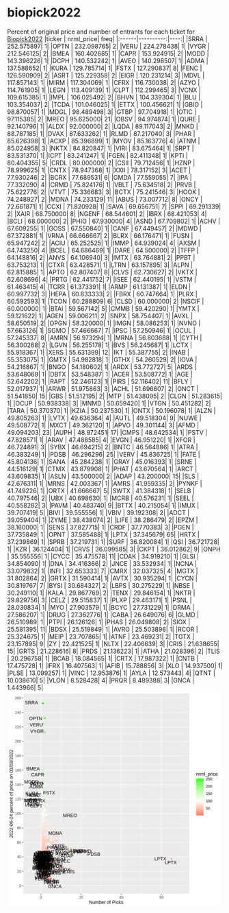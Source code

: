 # biopick2022
Percent of original price and number of entrants for each ticket for [Biopick2022](https://twitter.com/hashtag/Biopick2022)
|ticker | nrml_price| freq|
|:------|----------:|----:|
|SRRA   | 252.575897|    1|
|OPTN   | 232.098765|    2|
|VERU   | 224.278438|    1|
|VYGR   | 212.546125|    2|
|BMEA   | 160.402685|    1|
|CAPR   | 153.924915|    2|
|MODD   | 143.396226|    1|
|DCPH   | 140.532242|    1|
|AVEO   | 140.298507|    1|
|ADMA   | 137.588652|    1|
|KURA   | 129.785714|    1|
|FSTX   | 127.290837|    8|
|FENC   | 126.590909|    2|
|ASRT   | 125.229358|    2|
|EIGR   | 120.231214|    3|
|MDVL   | 117.857143|    1|
|MIRM   | 117.304069|    1|
|CFRX   | 116.730038|    2|
|AZYO   | 114.761905|    1|
|LEGN   | 113.409139|    1|
|CLPT   | 112.299465|    3|
|VCNX   | 109.615385|    1|
|IMPL   | 106.025492|    2|
|BHVN   | 104.339304|    1|
|BLU    | 103.354037|    2|
|TCDA   | 101.046025|    1|
|ETTX   | 100.456621|    1|
|GBIO   |  98.870057|    1|
|MDGL   |  98.489498|    3|
|GTBP   |  97.704918|    1|
|OTIC   |  97.115385|    2|
|MREO   |  95.625000|   21|
|OBSV   |  94.974874|    1|
|QURE   |  92.140796|    1|
|ALDX   |  92.000000|    2|
|LQDA   |  89.117043|    2|
|MNKD   |  88.787185|    1|
|DVAX   |  87.633262|    1|
|RLMD   |  87.217040|    3|
|PHAR   |  85.626398|    1|
|ACXP   |  85.396899|    1|
|MYOV   |  85.163776|    4|
|ATNM   |  85.024958|    3|
|NKTX   |  84.820847|    1|
|VIRI   |  83.675464|    1|
|SRPT   |  83.531370|    1|
|ICPT   |  83.241247|    1|
|FGEN   |  82.411348|    1|
|KPTI   |  80.404355|    5|
|CRDL   |  80.000000|    2|
|CSII   |  79.712456|    1|
|HZNP   |  78.999625|    1|
|CNTX   |  78.947368|    1|
|XXII   |  78.317152|    3|
|ACET   |  77.930246|    2|
|BCRX   |  77.689531|    6|
|GMDA   |  77.559055|    7|
|IPA    |  77.332090|    4|
|CRMD   |  75.824176|    1|
|VBLT   |  75.634518|    2|
|PRVB   |  75.622776|    2|
|VTVT   |  75.336683|    3|
|BCTX   |  75.241546|    3|
|HOOK   |  74.248927|    2|
|MDNA   |  74.233129|   11|
|ABUS   |  73.007712|    8|
|ONCY   |  72.661871|    1|
|CCXI   |  71.820928|    1|
|SAVA   |  69.656751|    7|
|SPPI   |  69.291339|    2|
|XAIR   |  68.750000|    8|
|NGENF  |  68.544601|    2|
|IBRX   |  68.421053|    4|
|BCLI   |  68.000000|    2|
|PHIO   |  67.930000|    4|
|ASND   |  67.709802|    1|
|ACHV   |  67.609255|    1|
|GOSS   |  67.550840|    1|
|CANF   |  67.449457|    2|
|MDWD   |  67.372881|    1|
|VRNA   |  66.666667|    2|
|BLRX   |  66.176471|    1|
|FUSN   |  65.947242|    2|
|ACIU   |  65.252525|    1|
|IMMP   |  64.939024|    4|
|AXSM   |  64.743250|    4|
|BCEL   |  64.686469|    1|
|DARE   |  64.500000|    2|
|TFFP   |  64.148816|    2|
|ANVS   |  64.106940|    3|
|IMTX   |  63.764881|    2|
|PPBT   |  63.753213|    1|
|CTXR   |  63.428571|    1|
|LTRN   |  63.157895|    3|
|ALPN   |  62.815885|    1|
|APTO   |  62.807407|    8|
|CLVS   |  62.730627|    2|
|VKTX   |  62.608696|    4|
|PRTG   |  62.441752|    7|
|ISEE   |  62.440195|    1|
|VSTM   |  61.463415|    4|
|TCRR   |  61.373391|    1|
|ARMP   |  61.131387|    1|
|ELDN   |  60.997732|    3|
|HEPA   |  60.833333|    2|
|FBRX   |  60.747664|    1|
|PLRX   |  60.592593|    1|
|TCON   |  60.288809|    6|
|CLSD   |  60.000000|    2|
|NSCIF  |  60.000000|    1|
|BTAI   |  59.567142|    5|
|CMMB   |  59.420290|    1|
|YMTX   |  59.121622|    1|
|AGEN   |  59.006211|    2|
|SNPX   |  58.754407|    1|
|AVXL   |  58.650519|    2|
|OPGN   |  58.320000|    1|
|IMGN   |  58.086253|    1|
|NVNO   |  57.663126|    1|
|SGMO   |  57.466667|    7|
|IPSC   |  57.250946|    1|
|OCUL   |  57.245337|    8|
|AMRN   |  56.973294|    1|
|MRNA   |  56.803688|    1|
|CYTH   |  56.300268|    2|
|LGVN   |  56.255178|    1|
|BVS    |  56.245687|    1|
|LCTX   |  55.918367|    1|
|XERS   |  55.631399|   12|
|IKT    |  55.387755|    2|
|INAB   |  55.353075|    1|
|GMTX   |  54.982818|    1|
|GTHX   |  54.260529|    2|
|IOVA   |  54.216867|    1|
|BNGO   |  54.180602|    1|
|ARDX   |  53.772727|    5|
|ARDS   |  53.648069|    1|
|DBTX   |  53.548387|    1|
|ACER   |  53.508772|    1|
|AGE    |  52.642202|    1|
|RAPT   |  52.246123|    1|
|PIRS   |  52.116402|   11|
|BFLY   |  52.017937|    1|
|ARWR   |  51.975863|    3|
|ACHL   |  51.696607|    2|
|ONCT   |  51.541850|   15|
|GBS    |  51.512195|    2|
|MTP    |  51.438095|    2|
|CLGN   |  51.283615|    1|
|OCUP   |  50.938338|    3|
|MNMD   |  50.659420|    1|
|VTGN   |  50.451282|    2|
|TARA   |  50.370370|    1|
|KZIA   |  50.237530|    1|
|ONTX   |  50.196078|    1|
|ALZN   |  49.805263|    1|
|LVTX   |  49.636364|    4|
|AUTL   |  49.518304|    9|
|NUWE   |  49.508772|    1|
|MXCT   |  49.362120|    1|
|APVO   |  49.301144|    3|
|AFMD   |  49.094203|   23|
|AUPH   |  48.972451|   17|
|CMPS   |  48.642534|    1|
|PSTV   |  47.828571|    1|
|ARAV   |  47.488585|    4|
|EVGN   |  46.951220|    1|
|XFOR   |  46.724891|    3|
|SYBX   |  46.694215|    2|
|BNTC   |  46.564886|    1|
|ATRA   |  46.383249|    1|
|PDSB   |  46.296296|   25|
|VERV   |  45.836725|    1|
|FATE   |  45.804136|    1|
|SANA   |  45.284238|    1|
|GRAY   |  45.016393|    1|
|SRNE   |  44.516129|    1|
|CTMX   |  43.879908|    1|
|PHAT   |  43.670564|    1|
|ARCT   |  43.609835|    1|
|ASLN   |  43.500000|    2|
|ADAP   |  43.200000|   15|
|SLS    |  42.676311|    1|
|MRNS   |  42.003367|    1|
|AMRS   |  41.959335|    2|
|PYNKF  |  41.749226|    1|
|ORTX   |  41.666667|    5|
|SWTX   |  41.384318|    1|
|SELB   |  40.797546|    2|
|UBX    |  40.698630|    1|
|MCRB   |  40.576231|    1|
|SEEL   |  40.558282|    3|
|PAVM   |  40.483740|    9|
|BTTX   |  40.215054|    1|
|IMUX   |  39.707419|    5|
|BIVI   |  39.555556|    1|
|VBIV   |  39.192308|    2|
|ADCT   |  39.059404|    1|
|ZYME   |  38.438074|    2|
|LIFE   |  38.286479|    2|
|EPZM   |  38.160000|    1|
|SENS   |  37.827715|    1|
|CRDF   |  37.770383|    3|
|PGEN   |  37.735849|    1|
|OPNT   |  37.585488|    1|
|LPTX   |  37.345679|   65|
|HRTX   |  37.239869|    1|
|SPRB   |  37.219731|    1|
|SURF   |  36.820084|    1|
|QSI    |  36.721728|    1|
|KZR    |  36.124404|    1|
|CRVS   |  36.099585|    3|
|CKPT   |  36.012862|    9|
|ONPH   |  35.555556|    1|
|CYCC   |  35.475578|   11|
|CDAK   |  34.919210|    1|
|GLSI   |  34.854090|    1|
|DNA    |  34.416366|    2|
|JNCE   |  33.532934|    1|
|NCNA   |  33.079832|    1|
|INFI   |  32.653333|    7|
|CMRX   |  32.037325|    4|
|MGTX   |  31.802864|    2|
|GRTX   |  31.590414|    1|
|AVTX   |  30.935294|    1|
|CYCN   |  30.819767|    7|
|BYSI   |  30.684327|    2|
|LBPS   |  30.275229|    1|
|NBSE   |  30.249110|    1|
|KALA   |  29.867769|    2|
|TENX   |  29.846154|    1|
|NKTR   |  29.829756|    3|
|CELZ   |  29.515837|    1|
|PLXP   |  29.463171|    1|
|PSNL   |  28.030834|    1|
|MYO    |  27.903579|    1|
|BCYC   |  27.731229|    1|
|DRMA   |  27.586207|    1|
|DRUG   |  27.362776|    1|
|CABA   |  26.649076|    6|
|GLMD   |  26.510989|    1|
|PTPI   |  26.126126|    1|
|PHAS   |  26.049808|    2|
|SIOX   |  25.581395|   11|
|BDSX   |  25.519849|    1|
|AVRO   |  25.503896|    1|
|RCOR   |  25.324675|    1|
|MEIP   |  23.707865|    1|
|ATNF   |  23.469231|    2|
|TGTX   |  23.157895|    9|
|ZY     |  22.421525|    1|
|NLTX   |  22.406639|    3|
|CRIS   |  21.638655|   15|
|GRTS   |  21.228616|    8|
|PRDS   |  21.136223|    1|
|ATHA   |  21.028396|    2|
|TLIS   |  20.296758|    1|
|BCAB   |  18.084565|    1|
|CRTX   |  17.987322|    1|
|CNTB   |  17.475728|    1|
|IFRX   |  16.407563|    1|
|AFIB   |  15.788856|    3|
|XLO    |  14.937500|    1|
|PLSE   |  13.099257|    1|
|VINC   |  12.953876|    1|
|AYLA   |  12.573443|    4|
|QTNT   |  10.038610|    5|
|VLON   |   8.528428|    4|
|PRQR   |   8.489388|    3|
|GNCA   |   1.443966|    5|
![retvspicks](biopicks.png?raw=true)

